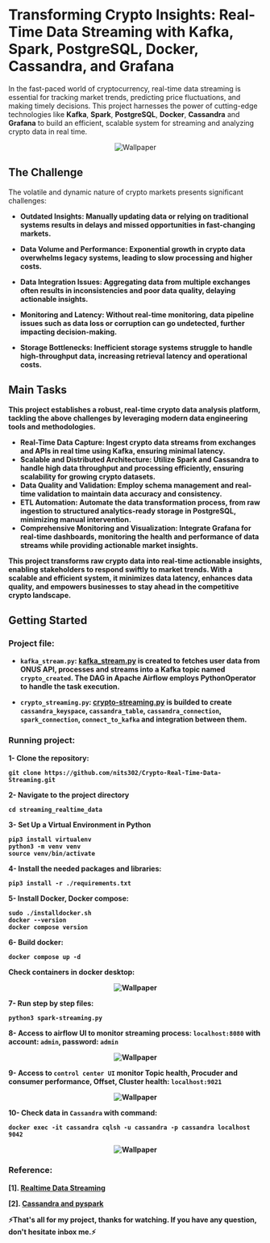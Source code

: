 # Transforming Crypto Insights: Real-Time Data Streaming with Kafka, Spark, PostgreSQL, Docker, Cassandra, and Grafana

In the fast-paced world of cryptocurrency, real-time data streaming is essential for tracking market trends, predicting price fluctuations, and making timely decisions. This project harnesses the power of cutting-edge technologies like <b>Kafka</b>, <b>Spark</b>, <b>PostgreSQL</b>, <b>Docker</b>, <b>Cassandra</b> and <b>Grafana</b> to build an efficient, scalable system for streaming and analyzing crypto data in real time.

<p align="center">
  <img src="images/background.png" alt="Wallpaper">
</p>

## The Challenge

The volatile and dynamic nature of crypto markets presents significant challenges:

- <b> Outdated Insights: Manually updating data or relying on traditional systems results in delays and missed opportunities in fast-changing markets.

- <b> Data Volume and Performance: Exponential growth in crypto data overwhelms legacy systems, leading to slow processing and higher costs.

- <b> Data Integration Issues: Aggregating data from multiple exchanges often results in inconsistencies and poor data quality, delaying actionable insights.

- <b> Monitoring and Latency: Without real-time monitoring, data pipeline issues such as data loss or corruption can go undetected, further impacting decision-making.

- <b> Storage Bottlenecks: Inefficient storage systems struggle to handle high-throughput data, increasing retrieval latency and operational costs.

## Main Tasks

This project establishes a robust, real-time crypto data analysis platform, tackling the above challenges by leveraging modern data engineering tools and methodologies.

- <b> Real-Time Data Capture: <b> Ingest crypto data streams from exchanges and APIs in real time using Kafka, ensuring minimal latency.
- <b>Scalable and Distributed Architecture: <b> Utilize Spark and Cassandra to handle high data throughput and processing efficiently, ensuring scalability for growing crypto datasets.
- <b> Data Quality and Validation: <b> Employ schema management and real-time validation to maintain data accuracy and consistency.
- <b> ETL Automation: <b> Automate the data transformation process, from raw ingestion to structured analytics-ready storage in PostgreSQL, minimizing manual intervention.
- <b> Comprehensive Monitoring and Visualization: <b> Integrate Grafana for real-time dashboards, monitoring the health and performance of data streams while providing actionable market insights.

This project transforms raw crypto data into real-time actionable insights, enabling stakeholders to respond swiftly to market trends. With a scalable and efficient system, it minimizes data latency, enhances data quality, and empowers businesses to stay ahead in the competitive crypto landscape.

## Getting Started

### Project file:

- `kafka_stream.py`: [kafka_stream.py](dags/kafka_stream.py) is created to fetches user data from ONUS API, processes and streams into a Kafka topic named `crypto_created`. The DAG in <b>Apache Airflow</b> employs PythonOperator to handle the task execution.

- `crypto_streaming.py`: [crypto-streaming.py](crypto-streaming.py) is builded to create `cassandra_keyspace`, `cassandra_table`, `cassandra_connection`, `spark_connection`, `connect_to_kafka` and integration between them.

### Running project:

1- Clone the repository:

```
git clone https://github.com/nits302/Crypto-Real-Time-Data-Streaming.git
```

2- Navigate to the project directory

```
cd streaming_realtime_data
```

3- Set Up a Virtual Environment in Python

```
pip3 install virtualenv
python3 -m venv venv
source venv/bin/activate
```

4- Install the needed packages and libraries:

```
pip3 install -r ./requirements.txt
```

5- Install Docker, Docker compose:

```
sudo ./installdocker.sh
docker --version
docker compose version
```

6- Build docker:

```
docker compose up -d
```

Check containers in docker desktop:

<p align="center">
  <img src="images/docker_desktop.png" alt="Wallpaper">
</p>

7- Run step by step files:

```
python3 spark-streaming.py
```

8- Access to airflow UI to monitor streaming process: `localhost:8080` with account: `admin`, password: `admin`

<p align="center">
  <img src="images/airflow.png" alt="Wallpaper">
</p>

9- Access to `control center UI` monitor Topic health, Procuder and consumer performance, Offset, Cluster health: `localhost:9021`

<p align="center">
  <img src="images/control-center.png" alt="Wallpaper">
</p>

10- Check data in `Cassandra` with command:

```
docker exec -it cassandra cqlsh -u cassandra -p cassandra localhost 9042
```

<p align="center">
  <img src="images/cassandra.png" alt="Wallpaper">
</p>

### Reference:

[1]. [Realtime Data Streaming](https://www.youtube.com/watch?v=GqAcTrqKcrY)

[2]. [Cassandra and pyspark](https://medium.com/@yoke_techworks/cassandra-and-pyspark-5d7830512f19)

<b> ⚡️That's all for my project, thanks for watching. If you have any question, don't hesitate inbox me.⚡️</b>
